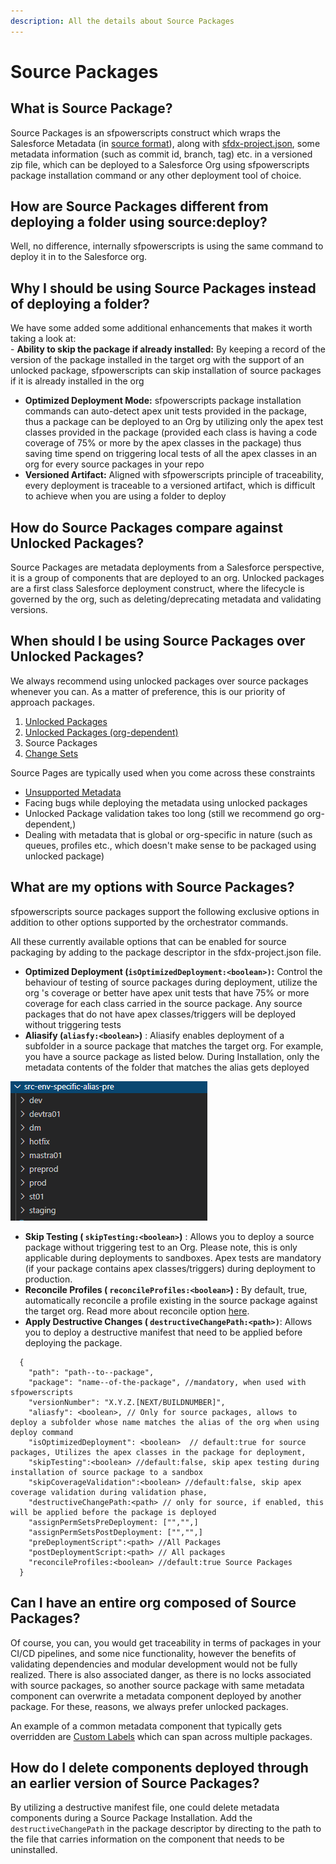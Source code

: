 ```yaml
---
description: All the details about Source Packages
---
```


# Source Packages

## What is Source Package?

Source Packages is an sfpowerscripts construct which wraps the Salesforce Metadata \(in [source format](https://developer.salesforce.com/docs/atlas.en-us.sfdx_dev.meta/sfdx_dev/sfdx_dev_source_file_format.htm)\), along with [sfdx-project.json](https://developer.salesforce.com/docs/atlas.en-us.sfdx_dev.meta/sfdx_dev/sfdx_dev_ws_config.htm), some metadata information \(such as commit id, branch, tag\) etc. in a versioned zip file, which can be deployed to a Salesforce Org using sfpowerscripts package installation command or any other deployment tool of choice.

## How are Source Packages different from deploying a folder using source:deploy?

Well, no difference, internally sfpowerscripts is using the same command to deploy it in to the Salesforce org.

## Why I should be using Source Packages instead of deploying a folder?

We have some added some additional enhancements that makes it worth taking a look at:  
    - **Ability to skip the package if already installed:** By keeping a record of the version of the package installed in the target org with the support of an unlocked package, sfpowerscripts can skip installation of source packages if it is already installed in the org  
   - **Optimized Deployment Mode:**  sfpowerscripts package installation commands can auto-detect apex unit tests provided in the package, thus a package can be deployed to an Org by utilizing only the apex test classes provided in the package \(provided each class is having a code coverage of 75% or more by the apex classes in the package\) thus saving time spend on triggering local tests of all the apex classes in an org for every source packages in your repo  
-  **Versioned Artifact:**  Aligned with sfpowerscripts principle of traceability, every deployment is traceable to a versioned artifact, which is difficult to achieve when you are using a folder to deploy

## How do Source Packages compare against Unlocked Packages?

Source Packages are metadata deployments from a Salesforce perspective, it is a group of components that are deployed to an org. Unlocked packages are a first class Salesforce deployment construct, where the lifecycle is governed by the org, such as deleting/deprecating metadata and validating versions.

## When should I be using Source Packages over Unlocked Packages?

We always recommend using unlocked packages over source packages whenever you can. As a matter of preference, this is our priority of approach packages.

1. [Unlocked Packages](https://developer.salesforce.com/docs/atlas.en-us.sfdx_dev.meta/sfdx_dev/sfdx_dev_unlocked_pkg_intro.htm)
2. [Unlocked Packages \(org-dependent\)](https://developer.salesforce.com/docs/atlas.en-us.sfdx_dev.meta/sfdx_dev/sfdx_dev_unlocked_pkg_org_dependent.htm)
3. Source Packages
4. [Change Sets](https://help.salesforce.com/articleView?id=changesets.htm&type=5)

Source Pages are typically used when you come across these constraints  
 -  [Unsupported Metadata](https://developer.salesforce.com/docs/atlas.en-us.api_meta.meta/api_meta/meta_unsupported_types.htm)  
 -  Facing bugs while deploying the metadata using unlocked packages  
 -  Unlocked Package validation takes too long \(still we recommend go org-dependent,\)  
 -  Dealing with metadata that is global or org-specific in nature \(such as queues, profiles etc., which doesn't make sense to be packaged using unlocked package\)

## **What are my options with Source Packages?**

sfpowerscripts source packages support the following exclusive options in addition to other options supported by the orchestrator commands.   
  
All these currently available options that can be enabled for source packaging by adding to the package descriptor in the sfdx-project.json file.

* **Optimized Deployment  \(`isOptimizedDeployment:<boolean>)`:** Control the behaviour of testing of source packages during deployment, utilize the org 's coverage or better have apex unit tests that have 75% or more coverage for each class carried in the source package. Any source packages that do not have apex classes/triggers will be deployed without triggering tests  
* **Aliasify \(`aliasfy:<boolean>`\)** :  Aliasify enables deployment of a subfolder in a source package that matches the target org. For example, you have a source package as listed below.   During Installation, only the metadata contents of the folder that matches the alias gets deployed

![Source Packages with env-specific-folders](../.gitbook/assets/image%20%285%29%20%281%29.png)

* **Skip Testing \( `skipTesting:<boolean>`\)** :  Allows you to deploy a source package without triggering test to an Org. Please note, this is only applicable during deployments to sandboxes.  Apex tests are mandatory \(if your package contains apex classes/triggers\) during deployment to production.
* **Reconcile Profiles \(  `reconcileProfiles:<boolean>`\) :**  By default, true, automatically reconcile a profile existing in the source package against the target org. Read more about reconcile option [here](https://github.com/Accenture/sfpowerkit/discussions/410).
* **Apply Destructive Changes \( `destructiveChangePath:<path>)`**: Allows you to deploy a destructive manifest that need to be applied before deploying the package.

```text
  {
    "path": "path--to--package",
    "package": "name--of-the-package", //mandatory, when used with sfpowerscripts
    "versionNumber": "X.Y.Z.[NEXT/BUILDNUMBER]",
    "aliasfy": <boolean>, // Only for source packages, allows to deploy a subfolder whose name matches the alias of the org when using deploy command
    "isOptimizedDeployment": <boolean>  // default:true for source packages, Utilizes the apex classes in the package for deployment,
    "skipTesting":<boolean> //default:false, skip apex testing during installation of source package to a sandbox
    "skipCoverageValidation":<boolean> //default:false, skip apex coverage validation during validation phase,
    "destructiveChangePath:<path> // only for source, if enabled, this will be applied before the package is deployed
    "assignPermSetsPreDeployment: ["","",]
    "assignPermSetsPostDeployment: ["","",]
    "preDeploymentScript":<path> //All Packages
    "postDeploymentScript:<path> // All packages
    "reconcileProfiles:<boolean> //default:true Source Packages 
  }
```

## **Can I have an entire org composed of Source Packages?**

Of course, you can, you would get traceability in terms of packages in your CI/CD pipelines, and some nice functionality, however the benefits of validating dependencies and modular development would not be fully realized. There is also associated danger, as there is no locks associated with source packages, so another source package with same metadata component can overwrite a metadata component deployed by another package. For these, reasons, we always prefer unlocked packages.

An example of a common metadata component that typically gets overridden are [Custom Labels](https://developer.salesforce.com/docs/atlas.en-us.api_meta.meta/api_meta/meta_customlabels.htm) which can span across multiple packages.

## How do I delete components deployed through an earlier version of Source Packages?

By utilizing a destructive manifest file, one could delete metadata components during a Source Package Installation. Add the `destructiveChangePath` in the package descriptor by directing to the path to the file that carries information on the component that needs to be uninstalled.





